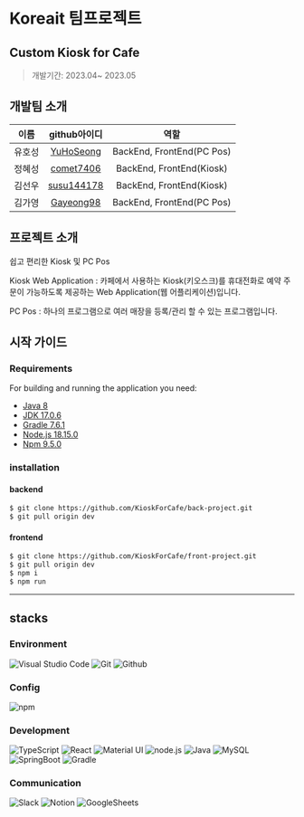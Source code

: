 # Koreait 팀프로젝트

## Custom Kiosk for Cafe
> 개발기간: 2023.04~ 2023.05

## 개발팀 소개
| 이름  |  github아이디   | 역할 |
| :---------: | :------------: | :---------------------: |
|  유호성 |  [YuHoSeong](https://github.com/YuHoSeong)|  BackEnd, FrontEnd(PC Pos) |
|  정혜성 |  [comet7406](https://github.com/comet7406)|  BackEnd, FrontEnd(Kiosk) |
|  김선우 |  [susu144178](https://github.com/susu144178)|  BackEnd, FrontEnd(Kiosk) |
|  김가영 |  [Gayeong98](https://github.com/Gayeong98)|  BackEnd, FrontEnd(PC Pos) |


## 프로젝트 소개

쉽고 편리한 Kiosk 및 PC Pos

Kiosk Web Application : 카페에서 사용하는 Kiosk(키오스크)를 휴대전화로 예약 주문이 가능하도록 제공하는 Web Application(웹 어플리케이션)입니다.

PC Pos : 하나의 프로그램으로 여러 매장을 등록/관리 할 수 있는 프로그램입니다.

## 시작 가이드
### Requirements
For building and running the application you need:

- [Java 8](https://www.java.com/ko/download/ie_manual.jsp?locale=ko)
- [JDK 17.0.6](https://www.oracle.com/java/technologies/javase/jdk17-archive-downloads.html)
- [Gradle 7.6.1](https://gradle.org/next-steps/?version=7.6.1&format=bin)
- [Node.js 18.15.0](https://nodejs.org/ca/blog/release/v18.15.0/)
- [Npm 9.5.0](https://www.npmjs.com/package/npm/v/9.5.0)

### installation

#### backend
```bash
$ git clone https://github.com/KioskForCafe/back-project.git
$ git pull origin dev
```

#### frontend
```bash
$ git clone https://github.com/KioskForCafe/front-project.git
$ git pull origin dev
$ npm i
$ npm run
```

---

## stacks

### Environment
![Visual Studio Code](https://img.shields.io/badge/Visual%20Studio%20Code-007ACC?style=for-the-badge&logo=Visual%20Studio%20Code&logoColor=white)
![Git](https://img.shields.io/badge/Git-F05032?style=for-the-badge&logo=Git&logoColor=white)
![Github](https://img.shields.io/badge/GitHub-181717?style=for-the-badge&logo=GitHub&logoColor=white)    

### Config
![npm](https://img.shields.io/badge/npm-CB3837?style=for-the-badge&logo=npm&logoColor=white)    

### Development
![TypeScript](https://img.shields.io/badge/TypeScript-3178C6?style=for-the-badge&logo=typescript&logoColor=white)
![React](https://img.shields.io/badge/React-20232A?style=for-the-badge&logo=react&logoColor=61DAFB)
![Material UI](https://img.shields.io/badge/Material%20UI-007FFF?style=for-the-badge&logo=MUI&logoColor=white)
![node.js](https://img.shields.io/badge/Node.js-339933?style=for-the-badge&logo=nodedotjs&logoColor=white)
![Java](https://img.shields.io/badge/java-007396?style=for-the-badge&logo=java&logoColor=white)
![MySQL](https://img.shields.io/badge/mysql-4479A1?style=for-the-badge&logo=mysql&logoColor=white)
![SpringBoot](https://img.shields.io/badge/springboot-6DB33F?style=for-the-badge&logo=springboot&logoColor=white)
![Gradle](https://img.shields.io/badge/gradle-02303A?style=for-the-badge&logo=gradle&logoColor=white)

### Communication
![Slack](https://img.shields.io/badge/Slack-4A154B?style=for-the-badge&logo=Slack&logoColor=white)
![Notion](https://img.shields.io/badge/Notion-000000?style=for-the-badge&logo=Notion&logoColor=white)
![GoogleSheets](https://img.shields.io/badge/googlesheets-34A853?style=for-the-badge&logo=googlesheets&logoColor=white)

